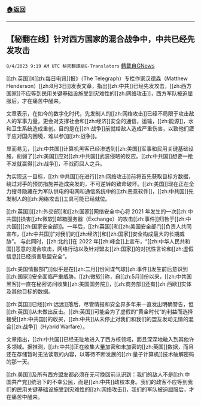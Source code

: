 ###  [:house:返回](README.md)
---


## 【秘翻在线】针对西方国家的混合战争中，中共已经先发攻击
`8/4/2023 9:19 AM UTC 秘密翻譯組G-Translators` [轉載自GNews](https://gnews.org/articles/1523567)

[[zh:英国]]《[[zh:每日电讯]]报》（The Telegraph）专栏作家汉德森（Matthew Henderson）[[zh:8月3日]]发表文章，指出[[zh:中共]]已经先发攻击，[[zh:西方国家]]不应等到民用关键基础设施受到灾难性的[[zh:网络攻击]]，西方军队被迫屈服后，才在痛苦中醒来。

文章表示，在如今的数字化时代，先发制人的[[zh:网络攻击]]已经不局限于攻击敌人的军事力量，更会对支撑社会和[[zh:经济]]安全的通信，运输，[[zh:能源]]，水和卫生系统造成重创。目的是在[[zh:战争]]前就给敌人造成严重伤害，以致他们疲于应对国内困境，难以参加[[zh:战争]]。

显而易见，[[zh:中共国]]计算机黑客已经渗透到[[zh:美国]]军事和民用关键基础设施，削弱了[[zh:美国]]应对[[zh:中共国]]武装侵略的反应。[[zh:中共国]]想要一枪不发就赢得[[zh:战争]]，不战而屈人之兵。

为实现这一目标，[[zh:中共国]]在进行[[zh:网络攻击]]前将首先获取目标方数据，绕过对手的预防措施并造成突发的，不可逆转的致命破坏。[[zh:美国]]现在正在全力搜寻隐藏在为军队供电的电网和通信系统中的[[zh:恶意软件]]，[[zh:中共国]]先发制人的[[zh:网络攻击]]工具可能已经就位。

[[zh:英国]][[zh:外交部]]和[[zh:国家]]网络安全中心将 2021 年发生的一次[[zh:中共国]]损害[[zh:微软]]邮箱服务器（Exchange）的攻击[[zh:事件]]归咎于[[zh:中共国]][[zh:国家安全部]]。一年后，[[zh:英国]]和[[zh:美国安全部门]]负责人共同宣布，[[zh:中共国]]“对我们的[[zh:经济]]和[[zh:国家]]安全构成最大的长期威胁”。 与此同时，[[zh:北约]]在 2022 年[[zh:峰会]]上宣布，“[[zh:中华人民共和国]]恶意的混合攻击，网络行动以及针对盟友[[zh:国家]]的对抗性言论和[[zh:虚假信息]]已经损害联盟安全”。

[[zh:美国情报部门]]似乎是在[[zh:二月]]份间谍气球[[zh:事件]]发生前后意识到[[zh:国家]]安全面临严重威胁。[[zh:微软]]称，自[[zh:5月]]份以来，[[zh:中共国黑客]]一直在秘密访问收集[[zh:美国国务院]]，[[zh:商务部]]还有[[zh:西欧]]实体及其他目标的数据。

[[zh:英国]]已经[[zh:远远]]落后，尽管情报和安全界多年来一直发出明确警告，但[[zh:英国]]从未做出反击。[[zh:英国]]可能会为了虚假的“黄金时代”的利益而选择接受[[zh:中共国]]的收买，[[zh:中共]]从未停止对我们和我们的盟友发动无情的混合[[zh:战争]]（Hybrid Warfare）。

文章指出，[[zh:中共国]]已经无耻地进入了西方核领域，而且深深地融入到其他许多领域。据推测，[[zh:中共]]正在收集大量加密和未加密的[[zh:英国]]数据，而且还在存储暂时无法读取的内容，以等待不断发展的[[zh:量子计算机]]技术破解密码的那一天。

[[zh:美国]]及所有西方盟友都必须在无可挽回前认识到：我们的敌人不是[[zh:中国共产党]]统治下的不幸公民，而是[[zh:中共]]政权本身。我们的政客不应等到我们的民用关键基础设施受到灾难性的[[zh:网络攻击]]，我们的军队被迫屈服后，才在痛苦中醒来。
